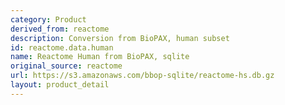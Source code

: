 ```yaml
---
category: Product
derived_from: reactome
description: Conversion from BioPAX, human subset
id: reactome.data.human
name: Reactome Human from BioPAX, sqlite
original_source: reactome
url: https://s3.amazonaws.com/bbop-sqlite/reactome-hs.db.gz
layout: product_detail
---
```

